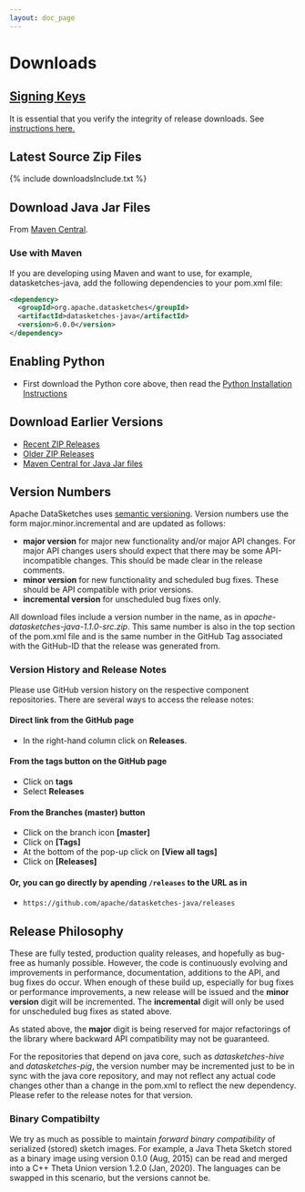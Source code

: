 ```yaml
---
layout: doc_page
---
```

<!--
    Licensed to the Apache Software Foundation (ASF) under one
    or more contributor license agreements.  See the NOTICE file
    distributed with this work for additional information
    regarding copyright ownership.  The ASF licenses this file
    to you under the Apache License, Version 2.0 (the
    "License"); you may not use this file except in compliance
    with the License.  You may obtain a copy of the License at

      http://www.apache.org/licenses/LICENSE-2.0

    Unless required by applicable law or agreed to in writing,
    software distributed under the License is distributed on an
    "AS IS" BASIS, WITHOUT WARRANTIES OR CONDITIONS OF ANY
    KIND, either express or implied.  See the License for the
    specific language governing permissions and limitations
    under the License.
-->
# Downloads

## [Signing Keys](https://downloads.apache.org/datasketches/KEYS)

It is essential that you verify the integrity of release downloads. See [instructions here.](https://www.apache.org/dyn/closer.cgi#verify)

## Latest Source Zip Files

{% include downloadsInclude.txt %}

## Download Java Jar Files

From [Maven Central](https://central.sonatype.com/search?smo=true&namespace=org.apache.datasketches).

### Use with Maven

If you are developing using Maven and want to use, for example, datasketches-java, add the following dependencies to your pom.xml file:

```xml
<dependency>
  <groupId>org.apache.datasketches</groupId>
  <artifactId>datasketches-java</artifactId>
  <version>6.0.0</version>
</dependency>
```

## Enabling Python

* First download the Python core above, then read the [Python Installation Instructions](https://github.com/apache/datasketches-python/blob/main/README.md)

## Download Earlier Versions

* [Recent ZIP Releases](http://archive.apache.org/dist/datasketches)
* [Older ZIP Releases](http://archive.apache.org/dist/incubator/datasketches)
* [Maven Central for Java Jar files](https://search.maven.org/search?q=g:%20org.apache.datasketches)

## Version Numbers

Apache DataSketches uses [semantic versioning](https://semver.org/). Version numbers use the form major.minor.incremental and are updated as follows:

* __major version__ for major new functionality and/or major API changes.  For major API changes users should expect that there may be some API-incompatible changes.  This should be made clear in the release comments.
* __minor version__ for new functionality and scheduled bug fixes. These should be API compatible with prior versions.
* __incremental version__ for unscheduled bug fixes only.

All download files include a version number in the name, as in _apache-datasketches-java-1.1.0-src.zip_.
This same number is also in the top section of the pom.xml file and is the same number in the GitHub Tag associated with the GitHub-ID that
the release was generated from.


### Version History and Release Notes

Please use GitHub version history on the respective component repositories. There are several ways to access the release notes:

#### Direct link from the GitHub page

* In the right-hand column click on **Releases**.

#### From the **tags** button on the GitHub page

* Click on **tags**
* Select **Releases**

#### From the **Branches (master)** button

* Click on the branch icon **[master]**
* Click on **[Tags]**
* At the bottom of the pop-up click on **[View all tags]**
* Click on **[Releases]**

#### Or, you can go directly by apending `/releases` to the URL as in

* `https://github.com/apache/datasketches-java/releases`


## Release Philosophy

These are fully tested, production quality releases, and hopefully as bug-free as humanly possible.
However, the code is continuously evolving and improvements in performance, documentation, additions
to the API, and bug fixes do occur.  When enough of these build up, especially for bug fixes or
performance improvements, a new release will be issued and the **minor version**
digit will be incremented.  The **incremental** digit will only be used for unscheduled bug fixes as stated above.

As stated above, the **major** digit is being reserved for major refactorings of the library where backward API
compatibility may not be guaranteed.

For the repositories that depend on java core, such as *datasketches-hive* and *datasketches-pig*,
the version number may be incremented just to be in sync with the java core repository,
and may not reflect any actual code changes other than a change in the pom.xml to reflect the new
dependency. Please refer to the release notes for that version.

### Binary Compatibilty

We try as much as possible to maintain *forward binary compatibility* of serialized (stored) sketch images.  For example, a Java Theta Sketch stored as a binary image using version 0.1.0 (Aug, 2015) can be read and merged into a C++ Theta Union version 1.2.0 (Jan, 2020).  The languages can be swapped in this scenario, but the versions cannot be.
